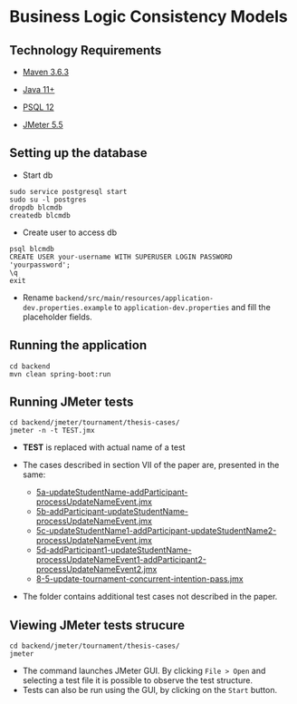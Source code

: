 # Business Logic Consistency Models

## Technology Requirements

- [Maven 3.6.3](https://archive.apache.org/dist/maven/maven-3/3.6.3/) 

- [Java 11+](https://www.oracle.com/java/technologies/downloads/#java11)

- [PSQL 12](https://www.postgresql.org/download/) 

- [JMeter 5.5](https://jmeter.apache.org/download_jmeter.cgi)


## Setting up the database
* Start db
```
sudo service postgresql start
sudo su -l postgres
dropdb blcmdb
createdb blcmdb
```
* Create user to access db
```
psql blcmdb
CREATE USER your-username WITH SUPERUSER LOGIN PASSWORD 'yourpassword';
\q
exit
```
* Rename `backend/src/main/resources/application-dev.properties.example` to `application-dev.properties` and fill the placeholder fields.


## Running the application

```
cd backend
mvn clean spring-boot:run
```

## Running JMeter tests

```
cd backend/jmeter/tournament/thesis-cases/
jmeter -n -t TEST.jmx
```

* **TEST** is replaced with actual name of a test
* The cases described in section VII of the paper are, presented in the same:
  * [5a-updateStudentName-addParticipant-processUpdateNameEvent.jmx](backend/jmeter/tournament/thesis-cases/5a-updateStudentName-addParticipant-processUpdateNameEvent.jmx)
  * [5b-addParticipant-updateStudentName-processUpdateNameEvent.jmx](backend/jmeter/tournament/thesis-cases/5b-addParticipant-updateStudentName-processUpdateNameEvent.jmx)
  * [5c-updateStudentName1-addParticipant-updateStudentName2-processUpdateNameEvent.jmx](backend/jmeter/tournament/thesis-cases/5c-updateStudentName1-addParticipant-updateStudentName2-processUpdateNameEvent.jmx)
  * [5d-addParticipant1-updateStudentName-processUpdateNameEvent1-addParticipant2-processUpdateNameEvent2.jmx](backend/jmeter/tournament/thesis-cases/5d-addParticipant1-updateStudentName-processUpdateNameEvent1-addParticipant2-processUpdateNameEvent2.jmx)
  * [8-5-update-tournament-concurrent-intention-pass.jmx](backend/jmeter/tournament/thesis-cases/8-5-update-tournament-concurrent-intention-pass.jmx)

* The folder contains additional test cases not described in the paper.
## Viewing JMeter tests strucure

```
cd backend/jmeter/tournament/thesis-cases/
jmeter
```
* The command launches JMeter GUI. By clicking `File > Open` and selecting a test file it is possible to observe the test structure.
* Tests can also be run using the GUI, by clicking on the `Start` button.